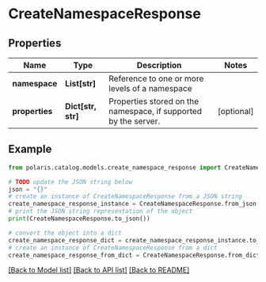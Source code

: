 # CreateNamespaceResponse


## Properties

Name | Type | Description | Notes
------------ | ------------- | ------------- | -------------
**namespace** | **List[str]** | Reference to one or more levels of a namespace | 
**properties** | **Dict[str, str]** | Properties stored on the namespace, if supported by the server. | [optional] 

## Example

```python
from polaris.catalog.models.create_namespace_response import CreateNamespaceResponse

# TODO update the JSON string below
json = "{}"
# create an instance of CreateNamespaceResponse from a JSON string
create_namespace_response_instance = CreateNamespaceResponse.from_json(json)
# print the JSON string representation of the object
print(CreateNamespaceResponse.to_json())

# convert the object into a dict
create_namespace_response_dict = create_namespace_response_instance.to_dict()
# create an instance of CreateNamespaceResponse from a dict
create_namespace_response_from_dict = CreateNamespaceResponse.from_dict(create_namespace_response_dict)
```
[[Back to Model list]](../README.md#documentation-for-models) [[Back to API list]](../README.md#documentation-for-api-endpoints) [[Back to README]](../README.md)


